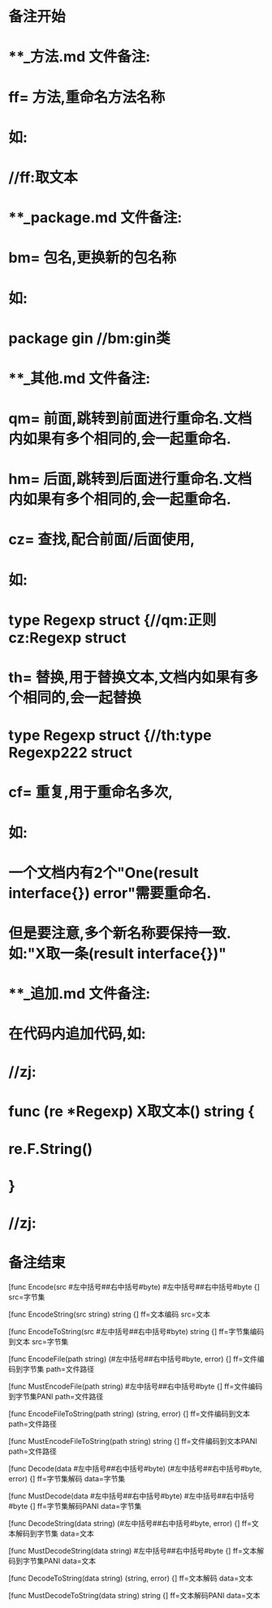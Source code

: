 # 备注开始
# **_方法.md 文件备注:
# ff= 方法,重命名方法名称
# 如:
# //ff:取文本

# **_package.md 文件备注:
# bm= 包名,更换新的包名称 
# 如: 
# package gin //bm:gin类

# **_其他.md 文件备注:
# qm= 前面,跳转到前面进行重命名.文档内如果有多个相同的,会一起重命名.
# hm= 后面,跳转到后面进行重命名.文档内如果有多个相同的,会一起重命名.
# cz= 查找,配合前面/后面使用,
# 如:
# type Regexp struct {//qm:正则 cz:Regexp struct
#
# th= 替换,用于替换文本,文档内如果有多个相同的,会一起替换
# type Regexp struct {//th:type Regexp222 struct
#
# cf= 重复,用于重命名多次,
# 如: 
# 一个文档内有2个"One(result interface{}) error"需要重命名.
# 但是要注意,多个新名称要保持一致. 如:"X取一条(result interface{})"

# **_追加.md 文件备注:
# 在代码内追加代码,如:
# //zj:
# func (re *Regexp) X取文本() string { 
#    re.F.String()
# }
# //zj:
# 备注结束

[func Encode(src #左中括号##右中括号#byte) #左中括号##右中括号#byte {]
src=字节集

[func EncodeString(src string) string {]
ff=文本编码
src=文本

[func EncodeToString(src #左中括号##右中括号#byte) string {]
ff=字节集编码到文本
src=字节集

[func EncodeFile(path string) (#左中括号##右中括号#byte, error) {]
ff=文件编码到字节集
path=文件路径

[func MustEncodeFile(path string) #左中括号##右中括号#byte {]
ff=文件编码到字节集PANI
path=文件路径

[func EncodeFileToString(path string) (string, error) {]
ff=文件编码到文本
path=文件路径

[func MustEncodeFileToString(path string) string {]
ff=文件编码到文本PANI
path=文件路径

[func Decode(data #左中括号##右中括号#byte) (#左中括号##右中括号#byte, error) {]
ff=字节集解码
data=字节集

[func MustDecode(data #左中括号##右中括号#byte) #左中括号##右中括号#byte {]
ff=字节集解码PANI
data=字节集

[func DecodeString(data string) (#左中括号##右中括号#byte, error) {]
ff=文本解码到字节集
data=文本

[func MustDecodeString(data string) #左中括号##右中括号#byte {]
ff=文本解码到字节集PANI
data=文本

[func DecodeToString(data string) (string, error) {]
ff=文本解码
data=文本

[func MustDecodeToString(data string) string {]
ff=文本解码PANI
data=文本
